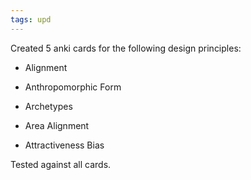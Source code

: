 ```yaml
---
tags: upd
---
```


Created 5 anki cards for the following design principles:

* Alignment

* Anthropomorphic Form

* Archetypes

* Area Alignment

* Attractiveness Bias

Tested against all cards. 
